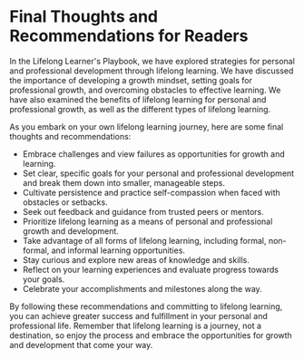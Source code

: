 Final Thoughts and Recommendations for Readers
==========================================================

In the Lifelong Learner's Playbook, we have explored strategies for personal and professional development through lifelong learning. We have discussed the importance of developing a growth mindset, setting goals for professional growth, and overcoming obstacles to effective learning. We have also examined the benefits of lifelong learning for personal and professional growth, as well as the different types of lifelong learning.

As you embark on your own lifelong learning journey, here are some final thoughts and recommendations:

* Embrace challenges and view failures as opportunities for growth and learning.
* Set clear, specific goals for your personal and professional development and break them down into smaller, manageable steps.
* Cultivate persistence and practice self-compassion when faced with obstacles or setbacks.
* Seek out feedback and guidance from trusted peers or mentors.
* Prioritize lifelong learning as a means of personal and professional growth and development.
* Take advantage of all forms of lifelong learning, including formal, non-formal, and informal learning opportunities.
* Stay curious and explore new areas of knowledge and skills.
* Reflect on your learning experiences and evaluate progress towards your goals.
* Celebrate your accomplishments and milestones along the way.

By following these recommendations and committing to lifelong learning, you can achieve greater success and fulfillment in your personal and professional life. Remember that lifelong learning is a journey, not a destination, so enjoy the process and embrace the opportunities for growth and development that come your way.
